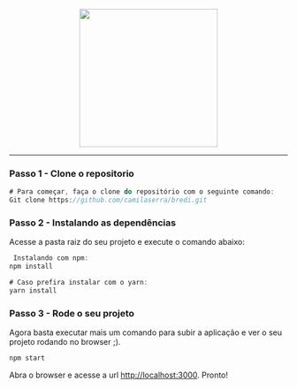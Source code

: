 
<p align="center">
  <a href="https://www.bredi.com.br">
    <img width="250" src="https://raw.githubusercontent.com/camilaserra/estagio-frontend/29930eee6e210db045a010919ed098c9eb1eb595/public/img/logo.svg">
  </a>
</p>

---

### Passo 1 - Clone o repositorio

```cs
# Para começar, faça o clone do repositório com o seguinte comando:
Git clone https://github.com/camilaserra/bredi.git
```

### Passo 2 - Instalando as dependências 

Acesse a pasta raiz do seu projeto e execute o comando abaixo:

```cs
 Instalando com npm:
npm install
```
```cs
# Caso prefira instalar com o yarn:
yarn install
```  
    
### Passo 3 - Rode o seu projeto

Agora basta executar mais um comando para subir a aplicação e ver o seu projeto rodando no browser ;).

```cs
npm start
```

Abra o browser e acesse a url [http://localhost:3000](http://localhost:3000/). Pronto!
